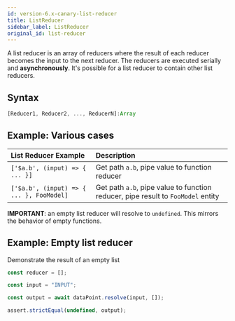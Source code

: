 ```yaml
---
id: version-6.x-canary-list-reducer
title: ListReducer
sidebar_label: ListReducer
original_id: list-reducer
---
```


A list reducer is an array of reducers where the result of each reducer becomes the input to the next reducer. The reducers are executed serially and **asynchronously**. It's possible for a list reducer to contain other list reducers.

## Syntax

```js
[Reducer1, Reducer2, ..., ReducerN]:Array
```

## Example: Various cases

| List Reducer Example                     | Description                                                                      |
| :--------------------------------------- | :------------------------------------------------------------------------------- |
| `['$a.b', (input) => { ... }]`           | Get path `a.b`, pipe value to function reducer                                   |
| `['$a.b', (input) => { ... }, FooModel]` | Get path `a.b`, pipe value to function reducer, pipe result to `FooModel` entity |

**IMPORTANT**: an empty list reducer will resolve to `undefined`. This mirrors the behavior of empty functions.

## Example: Empty list reducer

Demonstrate the result of an empty list

```js
const reducer = [];

const input = "INPUT";

const output = await dataPoint.resolve(input, []);

assert.strictEqual(undefined, output);
```
